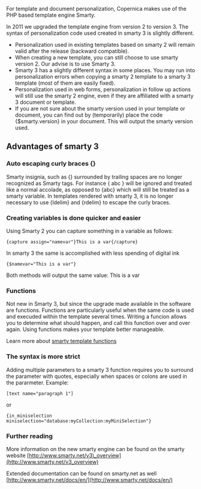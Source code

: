 For template and document personalization, Copernica makes use of the
PHP based template engine Smarty.

In 2011 we upgraded the template engine from version 2 to version 3. The
syntax of personalization code used created in smarty 3 is slightly
different.

-   Personalization used in existing templates based on smarty 2 will
    remain valid after the release (backward compatible).
-   When creating a new template, you can still choose to use smarty
    version 2. Our advise is to use Smarty 3.
-   Smarty 3 has a slightly different syntax in some places. You may run
    into personalization errors when copying a smarty 2 template to a
    smarty 3 template (most of them are easily fixed).
-   Personalization used in web forms, personalization in follow up
    actions will still use the smarty 2 engine, even if they are
    affiliated with a smarty 3 document or template.
-   If you are not sure about the smarty version used in your template
    or document, you can find out by (temporarily) place the code
    {\$smarty.version} in your document. This will output the smarty
    version used.

Advantages of smarty 3
----------------------

### Auto escaping curly braces {}

Smarty insignia, such as {} surrounded by trailing spaces are no longer
recognized as Smarty tags. For instance { abc } will be ignored and
treated like a normal accolade, as opposed to {abc} which will still be
treated as a smarty variable. In templates rendered with smarty 3, it is
no longer necessary to use {ldelim} and {rdelim} to escape the curly
braces.

### Creating variables is done quicker and easier

Using Smarty 2 you can capture something in a variable as follows:

`{capture assign="namevar"}This is a var{/capture}`

In smarty 3 the same is accomplished with less spending of digital ink

`{$namevar="This is a var"}`

Both methods will output the same value: This is a var

### Functions

Not new in Smarty 3, but since the upgrade made available in the
software are functions. Functions are particularly useful when the same
code is used and execuded within the template several times. Writing a
funcion allows you to determine what should happen, and call this
function over and over again. Using functions makes your template better
manageable.

Learn more about [smarty template
functions](http://www.smarty.net/docs/en/language.function.function.tpl)

### The syntax is more strict

Adding multiple parameters to a smarty 3 function requires you to
surround the parameter with quotes, especially when spaces or colons are
used in the pararmeter. Example:

`[text name="paragraph 1"]`

or

`{in_miniselection miniselection="database:myCollection:myMiniSelection"}`

### Further reading

More information on the new smarty engine can be found on the smarty
website
[http://www.smarty.net/v3\_overview](http://www.smarty.net/v3_overview)

Extended documentation can be found on smarty.net as well\
 [http://www.smarty.net/docs/en/](http://www.smarty.net/docs/en/)
